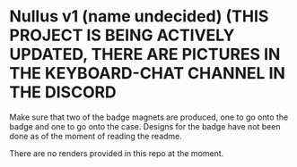 # Nullus v1 (name undecided) (THIS PROJECT IS BEING ACTIVELY UPDATED, THERE ARE PICTURES IN THE KEYBOARD-CHAT CHANNEL IN THE DISCORD

Make sure that two of the badge magnets are produced, one to go onto the badge and one to go onto the case. Designs for the badge have not been done as of the moment of reading the readme.

There are no renders provided in this repo at the moment.
